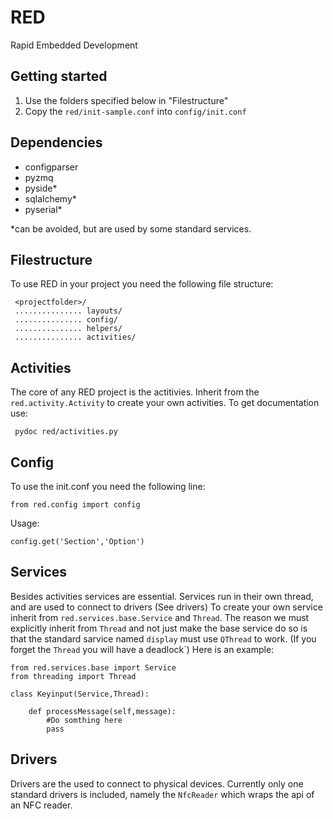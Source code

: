 RED
===

Rapid Embedded Development

Getting started
---------------
1. Use the folders specified below in "Filestructure"
2. Copy the `red/init-sample.conf` into `config/init.conf`


Dependencies
------------

 - configparser
 - pyzmq
 - pyside*
 - sqlalchemy*
 - pyserial*

*can be avoided, but are used by some standard services. 

Filestructure
-------------
To use RED in your project you need the following file structure: 

     <projectfolder>/
     ............... layouts/
     ............... config/
     ............... helpers/
     ............... activities/

Activities
----------
The core of any RED project is the actitivies.
Inherit from the `red.activity.Activity` to create your own activities. 
To get documentation use: 

     pydoc red/activities.py

Config
------

To use the init.conf you need the following line:

    from red.config import config

Usage:

    config.get('Section','Option')
    
    
Services
--------
Besides activities services are essential. 
Services run in their own thread, and are used to connect to drivers (See drivers)
To create your own service inherit from `red.services.base.Service` and `Thread`. 
The reason we must explicitly inherit from `Thread` and not just make the base service do so is that the standard sarvice named `display` must use `QThread` to work. (If you forget the `Thread` you will have a deadlock`)
Here is an example:


    from red.services.base import Service
    from threading import Thread
    
    class Keyinput(Service,Thread):

        def processMessage(self,message):
            #Do somthing here
            pass

Drivers
-------
Drivers are the used to connect to physical devices. 
Currently only one standard drivers is included, namely the `NfcReader` which wraps the api of an NFC reader.
